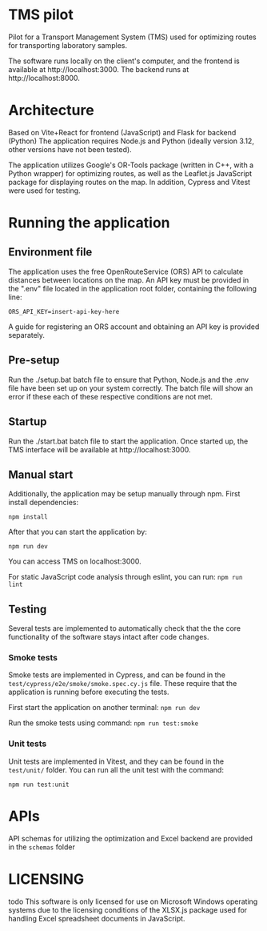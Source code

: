 # TMS pilot

Pilot for a Transport Management System (TMS) used for optimizing routes for transporting laboratory samples.

The software runs locally on the client's computer, and the frontend is available at http://localhost:3000.
The backend runs at http://localhost:8000.

# Architecture

Based on Vite+React for frontend (JavaScript) and Flask for backend (Python)
The application requires Node.js and Python (ideally version 3.12, other versions have not been tested).

The application utilizes Google's OR-Tools package (written in C++, with a Python wrapper) for optimizing routes, as well as the Leaflet.js JavaScript package for displaying routes on the map. In addition, Cypress and Vitest were used for testing. 

# Running the application

## Environment file

The application uses the free OpenRouteService (ORS) API to calculate distances between locations on the map. An API key must be provided in the ".env" file located in the application root folder, containing the following line:

```ORS_API_KEY=insert-api-key-here```

A guide for registering an ORS account and obtaining an API key is provided separately.

## Pre-setup
Run the ./setup.bat batch file to ensure that Python, Node.js and the .env file have been set up on your system correctly. The batch file will show an error if these each of these respective conditions are not met.

## Startup
Run the ./start.bat batch file to start the application. Once started up, the TMS interface will be available at http://localhost:3000.

## Manual start
Additionally, the application may be setup manually through npm.
First install dependencies: 

`npm install`

After that you can start the application by: 

`npm run dev`

You can access TMS on localhost:3000.

For static JavaScript code analysis through eslint, you can run: `npm run lint`

## Testing

Several tests are implemented to automatically check that the the core functionality of the software stays intact after code changes.

### Smoke tests
Smoke tests are implemented in Cypress, and can be found in the `test/cypress/e2e/smoke/smoke.spec.cy.js` file.
These require that the application is running before executing the tests.

First start the application on another terminal: `npm run dev`

Run the smoke tests using command: `npm run test:smoke`

### Unit tests
Unit tests are implemented in Vitest, and they can be found in the `test/unit/` folder.
You can run all the unit test with the command:

`npm run test:unit`

# APIs

API schemas for utilizing the optimization and Excel backend are provided in the `schemas` folder

# LICENSING

todo
This software is only licensed for use on Microsoft Windows operating systems due to the licensing conditions of the XLSX.js package used for handling Excel spreadsheet documents in JavaScript.